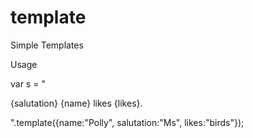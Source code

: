 template
========

Simple Templates

Usage 

var s = "<p> {salutation} {name} likes {likes}.</p>".template({name:"Polly", salutation:"Ms", likes:"birds"});
